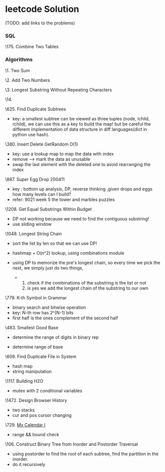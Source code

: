 # leetcode Solution
(TODO: add links to the problems)

### SQL

\175. Combine Two Tables

### Algorithms

\1. Two Sum

\2. Add Two Numbers

\3. Longest Substring Without Repeating Characters

\14. 

\625. Find Duplicate Subtrees

- key: a smallest subtree can be viewed as three tuples (node, lchild, rchild), we can use this as a key to build the map! but be careful the different implementation of data structure in diff languages(dict in python use hash).

\380. Insert Delete GetRandom O(1)

- key: use a lookup map to map the data with index
- remove --> mark the data as unusable
- swap the last element with the deleted one to avoid rearranging the index

\\887. Super Egg Drop 200411

- key : bottom up analysis, DP, reverse thinking ,given drops and eggs how many levels can I build?
- refer: 9021 week 5 the tower and marbles puzzles

\1208. Get Equal Substrings Within Budget

- DP not working because we need to find the contiguous substring!
- use sliding window

\1048. Longest String Chain

- sort the list by len so that we can use DP!

- hashmap + O(n^2) lookup, using combinations module
- using DP to memorize the pre's longest chain, so every time we pick the next, we simply just do two things, 
  - 1. check  if the combinations of the substring is the list or not
    2. is yes we add the longest chain of the substring to our own

\779. K-th Symbol in Grammar

- binary search and bitwise operation
- key: N-th row has 2^(N-1) bits
- first half is the ones complement of the second half

\483. Smallest Good Base

- determine the range of digits in binary rep

- determine range of base

\609. Find Duplicate File in System

- hash map
- string manipulation

\1117. Building H2O

- mutex with 2 conditional variables

\1472. Design Browser History

- two stacks
- cur and pos cursor changing

\729. [ My Calendar I](https://leetcode.com/problems/my-calendar-i)  

- range && bound check

\106. Construct Binary Tree from Inorder and Postorder Traversal

- using postorder to find the root of each subtree, find the partition in the inorder. 
- do it recursively